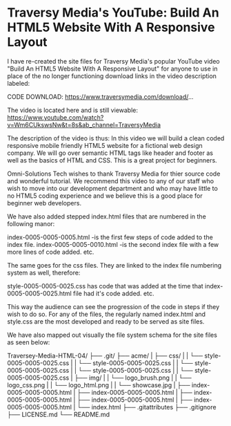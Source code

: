 # Traversy Media's YouTube: Build An HTML5 Website With A Responsive Layout




I have re-created the site files for Traversy Media's popular YouTube video "Build An HTML5 Website With A Responsive Layout" for anyone to use in place of the no longer functioning download links in the video description labeled:

CODE DOWNLOAD:
https://www.traversymedia.com/download/...


The video is located here and is still viewable:
https://www.youtube.com/watch?v=Wm6CUkswsNw&t=8s&ab_channel=TraversyMedia


The description of the video is thus:
In this video we will build a clean coded responsive mobile friendly HTML5 website for a fictional web design company. We will go over semantic HTML tags like header and footer as well as the basics of HTML and CSS. This is a great project for beginners.

Omni-Solutions Tech wishes to thank Traversy Media for thier source code and wonderful tutorial. We recommend this video to any of our staff who wish to move into our development department and who may have little to no HTML5 coding experience and we believe this is a good place for beginner web developers.

We have also added stepped index.html files that are numbered in the following manor:

index-0005-0005-0005.html -is the first few steps of code added to the index file.
index-0005-0005-0010.html -is the second index file with a few more lines of code added.
etc.

The same goes for the css files.  They are linked to the index file numbering system as well, therefore:

style-0005-0005-0025.css has code that was added at the time that index-0005-0005-0025.html file had it's code added.
etc.

This way the audience can see the progression of the code in steps if they wish to do so. For any of the files, the regularly named index.html and style.css are the most developed and ready to be served as site files.

We have also mapped out visually the file system schema for the site files as seen below:


Traversey-Media-HTML-04/
├── .git/
├── acme/
|   ├── css/
|   |   └── style-0005-0005-0025.css
|   |   └── style-0005-0005-0025.css
|   |   └── style-0005-0005-0025.css
|   |   └── style-0005-0005-0025.css
|   |   └── style-0005-0005-0025.css
|   ├── img/
|   |   └── logo_brush.png
|   |   └── logo_css.png
|   |   └── logo_html.png
|   |   └── showcase.jpg
|   ├── index-0005-0005-0005.html
|   ├── index-0005-0005-0005.html
|   ├── index-0005-0005-0005.html
|   ├── index-0005-0005-0005.html
|   ├── index-0005-0005-0005.html
|   └── index.html
├── .gitattributes
├── .gitignore
├── LICENSE.md
└── README.md
